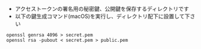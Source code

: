 - アクセストークンの署名用の秘密鍵、公開鍵を保存するディレクトリです
- 以下の鍵生成コマンド(macOS)を実行し、ディレクトリ配下に設置して下さい
```
openssl genrsa 4096 > secret.pem
openssl rsa -pubout < secret.pem > public.pem
``` 